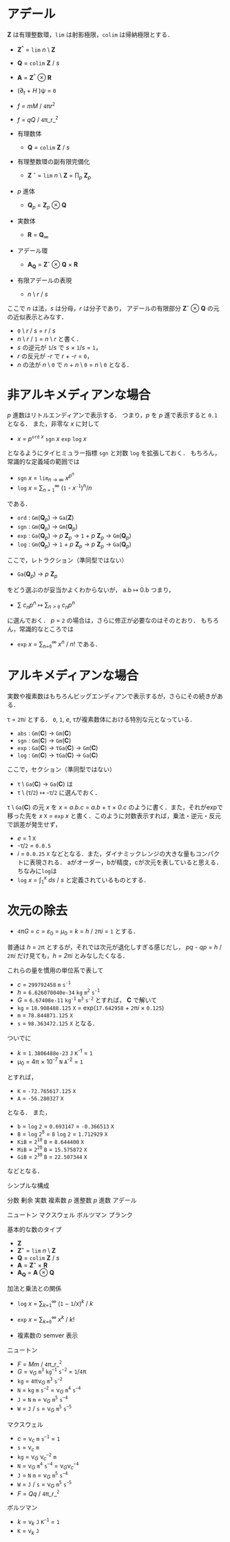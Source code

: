 # アデール

__Z__ は有理整数環，`lim` は射影極限，`colim` は帰納極限とする．

- __Z__<sup>^</sup> = `lim` _n_ \ __Z__
- __Q__ = `colim` __Z__ / _s_
- __A__ = __Z__<sup>^</sup> &otimes; __R__

- (∂<sub>_t_</sub> + _H_ )ψ = `0`
- _f_ = _mM_ / `4`&pi;_r_<sup>`2`</sup>
- _f_ = _qQ_ / `4`π_r_<sup>`2`</sup>

- 有理数体
  - __Q__ = `colim` __Z__ / _s_

- 有理整数環の副有限完備化
  - __Z__ &circ; = `lim` _n_ \ __Z__ = &prod;<sub>_p_</sub> __Z__<sub>_p_</sub>

- _p_ 進体
  - __Q__<sub>_p_</sub> = __Z__<sub>_p_</sub> &otimes; __Q__

- 実数体
  - __R__ = __Q__<sub>∞</sub>

- アデール環
  - __A<sub>Q</sub>__ = __Z__&circ; &otimes; __Q__ &times; __R__

- 有限アデールの表現
  - _n_ \ _r_ / _s_

ここで _n_ は法，_s_ は分母，_r_ は分子であり，
アデールの有限部分 __Z__&circ; &otimes; __Q__ の元の近似表示とみなす．
- `0` \ _r_ / _s_ = _r_ / _s_
- _n_ \ _r_ / `1` = _n_ \ _r_
と書く．
- _s_ の逆元が `1`/_s_ で _s_ &times; `1`/_s_ = `1`，
- _r_ の反元が -_r_ で _r_ + -_r_ = `0`，
- _n_ の法が _n_ \ `0` で _n_ + _n_ \ `0` = _n_ \ `0`
となる．

# 非アルキメディアンな場合
_p_ 進数はリトルエンディアンで表示する．
つまり，_p_ を _p_ 進で表示すると `0.1` となる．
また，非零な _x_ に対して
- _x_ = _p_<sup>`ord` _x_</sup> `sgn` _x_ `exp` `log` _x_

となるようにタイヒミュラー指標 `sgn` と対数 `log` を拡張しておく．
もちろん，常識的な定義域の範囲では
- `sgn` _x_ = `lim`<sub>_n_ → ∞</sub> _x<sup>p<sup>n</sup></sup>_
- `log` _x_ = &sum;<sub>_n_ = `1`</sub><sup>∞</sup> (`1` - _x_<sup>`-1`</sup>)<sup>_n_</sup>/_n_

である．
- `ord` : `Gm`(__Q__<sub>_p_</sub>) → `Ga`(__Z__)
- `sgn` : `Gm`(__Q__<sub>_p_</sub>) → `Gm`(__Q__<sub>_p_</sub>)
- `exp` : `Ga`(__Q__<sub>_p_</sub>) → _p_ __Z__<sub>_p_</sub> → `1` + _p_ __Z__<sub>_p_</sub> → `Gm`(__Q__<sub>_p_</sub>)
- `log` : `Gm`(__Q__<sub>_p_</sub>) → `1` + _p_ __Z__<sub>_p_</sub> → _p_ __Z__<sub>_p_</sub> → `Ga`(__Q__<sub>_p_</sub>)

ここで，レトラクション（準同型ではない）
- `Ga`(__Q__<sub>_p_</sub>) → _p_ __Z__<sub>_p_</sub>

をどう選ぶのが妥当かよくわからないが，
a.b ↦ 0.b つまり，

- &sum; _c<sub>n</sub>p<sup>n</sup>_ ↦ &sum;<sub>_n_ > `0`</sub> _c<sub>n</sub>p<sup>n</sup>_

に選んでおく．
_p_ = `2` の場合は，さらに修正が必要なのはそのとおり．
もちろん，常識的なところでは
- `exp` _x_ = &sum;<sub>n=`0`</sub><sup>∞</sup> _x<sup>n</sup>_ / _n_!
である．

# アルキメディアンな場合
実数や複素数はもちろんビッグエンディアンで表示するが，さらにその続きがある．

τ = `2`&pi;_i_ とする．
`0`, `1`, _e_, τが複素数体における特別な元となっている．

- `abs` : `Gm`(__C__) → `Gm`(__C__)
- `sgn` : `Gm`(__C__) → `Gm`(__C__)
- `exp` : `Ga`(__C__) → τ`Ga`(__C__) → `Gm`(__C__)
- `log` : `Gm`(__C__) → τ`Ga`(__C__) → `Ga`(__C__)

ここで，セクション（準同型ではない）
- τ \ `Ga`(__C__) → `Ga`(__C__)
は
- τ \ (τ/`2`) ↦ -τ/`2`
に選んでおく．

τ \ `Ga`(__C__) の元 _x_ を
_x_ = _a.b.c_ = _a.b_ + τ &times; _0.c_
のように書く．また，それがexpで移った先を
_x_ `X` = `exp` _x_
と書く．このように対数表示すれば，乗法・逆元・反元で誤差が発生せず，
- _e_ = 1 `X`
- -τ/`2` = `0.0.5`
- _i_ = `0.0.25` `X`
などとなる．また，ダイナミックレンジの大きな量もコンパクトに表現される．
aがオーダー，bが精度，cが次元を表していると思える．ちなみに`log`は
- `log` _x_ = &int;<sub>`1`</sub><sup>_x_</sup> _ds_ / _s_
と定義されているものとする．

# 次元の除去

- `4`&pi;_G_ = _c_ = _&epsilon;_<sub>0</sub> = _&mu;_<sub>0</sub> = _k_ = _h_ / `2`&pi;_i_ = `1`
とする．

普通は _h_ = `2`&pi; とするが，それでは次元が退化しすぎる感じだし，
_pq_ - _qp_ = _h_ / `2`&pi;_i_ だけ見ても，_h_ = _2&pi;i_ とみなしたくなる．

これらの量を慣用の単位系で表して
- _c_ = `299792458` `m` `s`<sup>`-1`</sup>
- _h_ = `6.626070040e-34` `kg` `m`<sup>`2`</sup> `s`<sup>`-1`</sup>
- _G_ = `6.67408e-11` `kg`<sup>`-1`</sup> `m`<sup>`3`</sup> `s`<sup>`-2`</sup>
とすれば， __C__ で解いて
- `kg` =  `18.908488.125` `X` = exp(`17.642958` + `2`&pi;_i_ &times; `0.125`)
- `m`  =  `78.844871.125` `X`
- `s`  =  `98.363472.125` `X`
となる．

ついでに
- _k_ = `1.3806488e-23` `J` `K`<sup>-1</sup> = `1`
- &mu;<sub>0</sub> = 4&pi; &times; 10<sup>-7</sup> `N` `A`<sup>-2</sup> = `1`

とすれば，
- `K`  = `-72.765617.125` `X`
- `A`  = `-56.280327` `X`

となる．
また，
- `b` = `log` `2` = `0.693147` = `-0.366513` `X`
- `B` = `log` `2`<sup>`8`</sup> = `8` `log` `2` = `1.712929` `X`
- `KiB` = `2`<sup>`10`</sup> `B` = `8.644400` `X`
- `MiB` = `2`<sup>`20`</sup> `B` = `15.575872` `X`
- `GiB` = `2`<sup>`30`</sup> `B` = `22.507344` `X`

などとなる．

シンプルな構成

分数
剰余
実数
複素数
_p_ 進整数
_p_ 進数
アデール

ニュートン
マクスウェル
ボルツマン
プランク

基本的な数のタイプ

- __Z__
- __Z&circ;__ = `lim` _n_ \ __Z__
- __Q__ = `colim` __Z__ / _s_
- __A__ = __Zˆ__ × __R__
- __A<sub>Q</sub>__ = __A__ ⊗ __Q__

加法と乗法との関係

- `log` _x_ = ∑<sub>_k_=`1`</sub><sup>∞</sup> (`1` − `1`/_x_)<sup>_k_</sup> / _k_
- `exp` _x_ = ∑<sub>_k_=`0`</sub><sup>∞</sup> _x_<sup>_k_</sup> / _k_!

- 複素数の semver 表示

ニュートン

- _F_ = _Mm_ / `4`π_r_<sup>`2`</sup>
- _G_ = ν<sub>_G_</sub> `m`<sup>`3`</sup> `kg`<sup>`−1`</sup> `s`<sup>`−2`</sup> = `1`/`4`π
- `kg` = `4`πν<sub>_G_</sub> `m`<sup>`3`</sup> `s`<sup>`−2`</sup>
- `N` = `kg` `m` `s`<sup>`−2`</sup> = ν<sub>_G_</sub> `m`<sup>`4`</sup> `s`<sup>`−4`</sup>
- `J` = `N` `m` = ν<sub>_G_</sub> `m`<sup>`5`</sup> `s`<sup>`−4`</sup>
- `W` = `J` / `s` = ν<sub>_G_</sub> `m`<sup>`5`</sup> `s`<sup>`−5`</sup>

マクスウェル

- _c_ = ν<sub>_c_</sub> `m` `s`<sup>`−1`</sup> = `1`
- `s` = ν<sub>_c_</sub> `m`
- `kg` = ν<sub>_G_</sub> ν<sub>_c_</sub><sup>`−2`</sup> `m`
- `N` = ν<sub>_G_</sub> `m`<sup>`4`</sup> `s`<sup>`−4`</sup> = ν<sub>_G_</sub>ν<sub>_c_</sub><sup>`−4`</sup>
- `J` = `N` `m` = ν<sub>_G_</sub> `m`<sup>`5`</sup> `s`<sup>`−4`</sup>
- `W` = `J` / `s` = ν<sub>_G_</sub> `m`<sup>`5`</sup> `s`<sup>`−5`</sup>
- _F_ = _Qq_ / `4`π_r_<sup>`2`</sup>

ボルツマン

- _k_ = ν<sub>_k_</sub> `J` `K`<sup>`−1`</sup> = `1`
- `K` = ν<sub>_k_</sub> `J`
